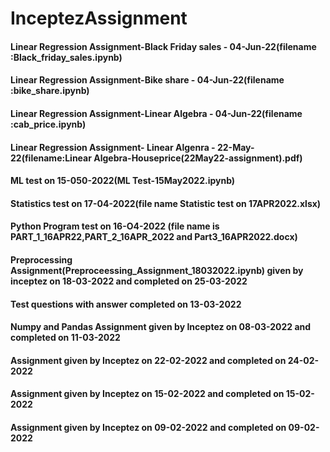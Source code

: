 # InceptezAssignment
#### Linear Regression Assignment-Black Friday sales - 04-Jun-22(filename :Black_friday_sales.ipynb)
#### Linear Regression Assignment-Bike share - 04-Jun-22(filename :bike_share.ipynb)
#### Linear Regression Assignment-Linear Algebra - 04-Jun-22(filename :cab_price.ipynb)
#### Linear Regression Assignment- Linear Algenra - 22-May-22(filename:Linear Algebra-Houseprice(22May22-assignment).pdf)
#### ML test on 15-050-2022(ML Test-15May2022.ipynb)
#### Statistics test on 17-04-2022(file name Statistic test on 17APR2022.xlsx)
#### Python Program test on 16-O4-2022 (file name is PART_1_16APR22,PART_2_16APR_2022 and Part3_16APR2022.docx)
#### Preprocessing Assignment(Preproceessing_Assignment_18032022.ipynb) given by inceptez on 18-03-2022 and completed on 25-03-2022
#### Test questions with answer completed on 13-03-2022
#### Numpy and Pandas Assignment given by Inceptez on 08-03-2022 and completed on 11-03-2022
#### Assignment given by Inceptez on 22-02-2022 and completed on 24-02-2022
#### Assignment given by Inceptez on 15-02-2022 and completed on 15-02-2022
#### Assignment given by Inceptez on 09-02-2022 and completed on 09-02-2022
